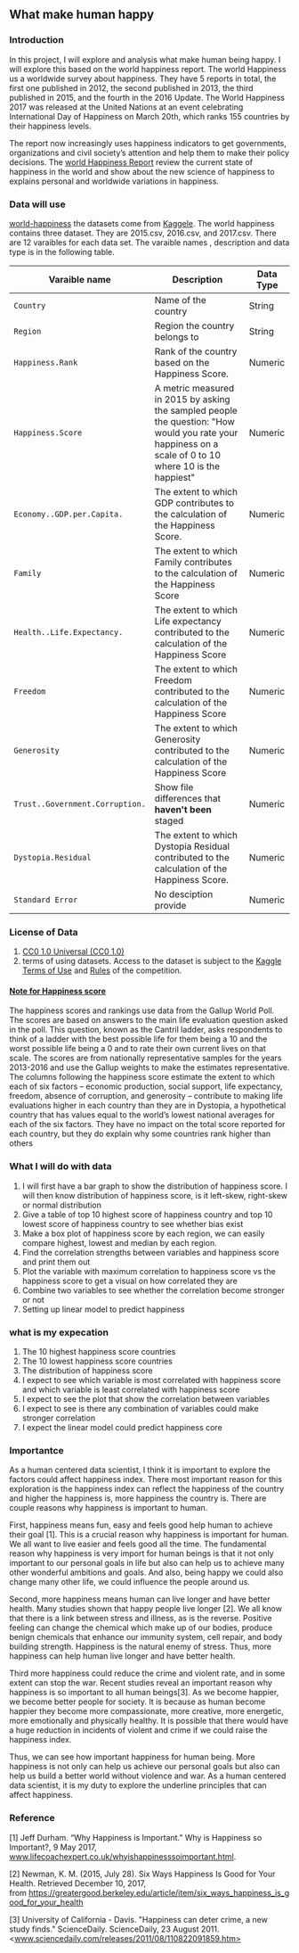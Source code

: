 ## What make human happy

### Introduction 
  In this project, I will explore and analysis what make human being happy. I will explore this based on the world happiness report. The world Happiness us a worldwide survey about happiness. They have 5 reports in total, the first one published in 2012, the second published in 2013, the third published in 2015, and the fourth in the 2016 Update. The World Happiness 2017 was released at the United Nations at an event celebrating International Day of Happiness on March 20th,  which ranks 155 countries by their happiness levels.
  
  The report now increasingly uses happiness indicators to get governments, organizations and civil society’s attention and help them to make their policy decisions. The [world Happiness Report](http://worldhappiness.report/ed/2017/) review the current state of happiness in the world and show about the new science of happiness to explains personal and worldwide variations in happiness. 


### Data will use 
[world-happiness](https://www.kaggle.com/unsdsn/world-happiness/data) the datasets come from [Kaggele](www.kaggele.com). The world happiness contains three dataset. They are 2015.csv, 2016.csv, and 2017.csv. There are 12 varaibles for each data set. The varaible names , description and data type is in the following table. 


| Varaible name  | Description | Data Type |
| --- | --- | --- |
| `Country` | Name of the country | String |
| `Region` | Region the country belongs to | String |
| `Happiness.Rank` | Rank of the country based on the Happiness Score. | Numeric |
| `Happiness.Score` | A metric measured in 2015 by asking the sampled people the question: "How would you rate your happiness on a scale of 0 to 10 where 10 is the happiest" | Numeric |
| `Economy..GDP.per.Capita.` | The extent to which GDP contributes to the calculation of the Happiness Score. | Numeric |
| `Family` | The extent to which Family contributes to the calculation of the Happiness Score | Numeric |
| `Health..Life.Expectancy.` | The extent to which Life expectancy contributed to the calculation of the Happiness Score | Numeric |
| `Freedom` | The extent to which Freedom contributed to the calculation of the Happiness Score | Numeric |
| `Generosity` |The extent to which Generosity contributed to the calculation of the Happiness Score | Numeric |
| `Trust..Government.Corruption.` | Show file differences that **haven't been** staged | Numeric |
| `Dystopia.Residual` | The extent to which Dystopia Residual contributed to the calculation of the Happiness Score. | Numeric|
| `Standard Error` | No desciption provide | Numeric|

### License of Data
1. [CC0 1.0 Universal (CC0 1.0)](https://creativecommons.org/publicdomain/zero/1.0/)
2. terms of using datasets. Access to the dataset is subject to the [Kaggle Terms of Use](https://www.kaggle.com/terms) and [Rules](https://www.kaggle.com/c/expedia-hotel-recommendations/rules) of the competition.


#### [Note for Happiness score](https://www.kaggle.com/unsdsn/world-happiness)
The happiness scores and rankings use data from the Gallup World Poll. The scores are based on answers to the main life evaluation question asked in the poll. This question, known as the Cantril ladder, asks respondents to think of a ladder with the best possible life for them being a 10 and the worst possible life being a 0 and to rate their own current lives on that scale. The scores are from nationally representative samples for the years 2013-2016 and use the Gallup weights to make the estimates representative. The columns following the happiness score estimate the extent to which each of six factors – economic production, social support, life expectancy, freedom, absence of corruption, and generosity – contribute to making life evaluations higher in each country than they are in Dystopia, a hypothetical country that has values equal to the world’s lowest national averages for each of the six factors. They have no impact on the total score reported for each country, but they do explain why some countries rank higher than others



### What I will do with data 
1.	I will first have a bar graph to show the distribution of happiness score. I will then know distribution of happiness score, is it left-skew, right-skew or normal distribution
2.	Give a table of top 10 highest score of happiness country and top 10 lowest score of happiness country to see whether bias exist
3.	Make a box plot of happiness score by each region, we can easily compare highest, lowest and median by each region. 
4.	Find the correlation strengths between variables and happiness score and print them out
5.	Plot the variable with maximum correlation to happiness score vs the happiness score to get a visual on how correlated they are
6.	Combine two variables to see whether the correlation become stronger or not
7.	Setting up linear model to predict happiness

### what is my expecation
1.	The 10 highest happiness score countries
2.	The 10 lowest happiness score countries
3.	The distribution of happiness score
4.	I expect to see which variable is most correlated with happiness score and which variable is least correlated with happiness score
5.	I expect to see the plot that show the correlation between variables 
6.	I expect to see is there any combination of variables could make stronger correlation
7.	I expect the linear model could predict happiness core

### Importantce

  As a human centered data scientist, I think it is important to explore the factors could affect happiness index. There most important reason for this exploration is the happiness index can reflect the happiness of the country and higher the happiness is, more happiness the country is. There are couple reasons why happiness is important to human.

  First, happiness means fun, easy and feels good help human to achieve their goal [1].  This is a crucial reason why happiness is important for human. We all want to live easier and feels good all the time. The fundamental reason why happiness is very import for human beings is that it not only important to our personal goals in life but also can help us to achieve many other wonderful ambitions and goals. And also, being happy we could also change many other life, we could influence the people around us. 

  Second, more happiness means human can live longer and have better health. Many studies shown that happy people live longer [2]. We all know that there is a link between stress and illness, as is the reverse. Positive feeling can change the chemical which make up of our bodies, produce benign chemicals that enhance our immunity system, cell repair, and body building strength. Happiness is the natural enemy of stress. Thus, more happiness can help human live longer and have better health. 

  Third more happiness could reduce the crime and violent rate, and in some extent can stop the war. Recent studies reveal an important reason why happiness is so important to all human beings[3]. As we become happier, we become better people for society. It is because as human become happier they become more compassionate, more creative, more energetic, more emotionally and physically healthy. It is possible that there would have a huge reduction in incidents of violent and crime if we could raise the happiness index.

  Thus, we can see how important happiness for human being. More happiness is not only can help us achieve our personal goals but also can help us build a better world without violence and war. As a human centered data scientist, it is my duty to explore the underline principles that can affect happiness.
  
  
  ### Reference
  [1] Jeff Durham. “Why Happiness is Important.” Why is Happiness so Important?, 9 May 2017, www.lifecoachexpert.co.uk/whyishappinesssoimportant.html.

[2] Newman, K. M. (2015, July 28). Six Ways Happiness Is Good for Your Health. Retrieved December 10, 2017, from https://greatergood.berkeley.edu/article/item/six_ways_happiness_is_good_for_your_health

[3] University of California - Davis. "Happiness can deter crime, a new study finds." ScienceDaily. ScienceDaily, 23 August 2011. <www.sciencedaily.com/releases/2011/08/110822091859.htm>


